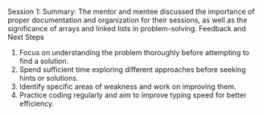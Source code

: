 Session 1:
Summary: The mentor and mentee discussed the importance of proper documentation and organization for their sessions, as well as the significance of arrays and linked lists in problem-solving.
Feedback and Next Steps

1. Focus on understanding the problem thoroughly before attempting to find a solution.
2. Spend sufficient time exploring different approaches before seeking hints or solutions.
3. Identify specific areas of weakness and work on improving them.
4. Practice coding regularly and aim to improve typing speed for better efficiency.
